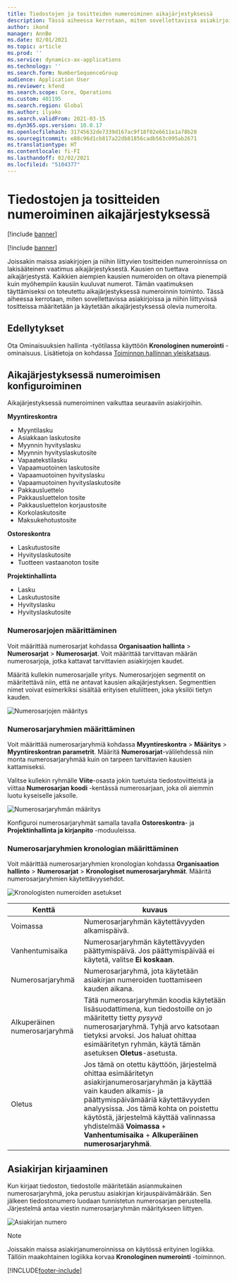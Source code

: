 ```yaml
---
title: Tiedostojen ja tositteiden numeroiminen aikajärjestyksessä
description: Tässä aiheessa kerrotaan, miten sovellettavissa asiakirjoissa ja niihin liittyvissä tositteissa määritetään ja käytetään aikajärjestyksessä olevia numeroita.
author: ikond
manager: AnnBe
ms.date: 02/01/2021
ms.topic: article
ms.prod: ''
ms.service: dynamics-ax-applications
ms.technology: ''
ms.search.form: NumberSequenceGroup
audience: Application User
ms.reviewer: kfend
ms.search.scope: Core, Operations
ms.custom: 401195
ms.search.region: Global
ms.author: ilyako
ms.search.validFrom: 2021-03-15
ms.dyn365.ops.version: 10.0.17
ms.openlocfilehash: 31745632de7339d167ac9f18f02e6611e1a78b28
ms.sourcegitcommit: e88c96d1cb817a22db81856cadb563c095ab2671
ms.translationtype: HT
ms.contentlocale: fi-FI
ms.lasthandoff: 02/02/2021
ms.locfileid: "5104377"
---
```

# <a name="numbering-documents-and-vouchers-chronologically"></a>Tiedostojen ja tositteiden numeroiminen aikajärjestyksessä

[!include [banner](../includes/banner.md)]

[!include [banner](../includes/preview-banner.md)]

Joissakin maissa asiakirjojen ja niihin liittyvien tositteiden numeroinnissa on lakisääteinen vaatimus aikajärjestyksestä. Kausien on tuettava aikajärjestystä. Kaikkien aiempien kausien numeroiden on oltava pienempiä kuin myöhempiin kausiin kuuluvat numerot. Tämän vaatimuksen täyttämiseksi on toteutettu aikajärjestyksessä numeroinnin toiminto. Tässä aiheessa kerrotaan, miten sovellettavissa asiakirjoissa ja niihin liittyvissä tositteissa määritetään ja käytetään aikajärjestyksessä olevia numeroita.

## <a name="prerequisites"></a>Edellytykset

Ota Ominaisuuksien hallinta -työtilassa käyttöön **Kronologinen numerointi** -ominaisuus. Lisätietoja on kohdassa [Toiminnon hallinnan yleiskatsaus](../../fin-ops-core/fin-ops/get-started/feature-management/feature-management-overview.md).

## <a name="configure-chronological-numbering"></a>Aikajärjestyksessä numeroimisen konfiguroiminen

Aikajärjestyksessä numeroiminen vaikuttaa seuraaviin asiakirjoihin.

**Myyntireskontra**
- Myyntilasku
- Asiakkaan laskutosite
- Myynnin hyvityslasku
- Myynnin hyvityslaskutosite
- Vapaatekstilasku
- Vapaamuotoinen laskutosite
- Vapaamuotoinen hyvityslasku
- Vapaamuotoinen hyvityslaskutosite
- Pakkausluettelo
- Pakkausluettelon tosite
- Pakkausluettelon korjaustosite
- Korkolaskutosite
- Maksukehotustosite

**Ostoreskontra**
- Laskutustosite
- Hyvityslaskutosite
- Tuotteen vastaanoton tosite

**Projektinhallinta**
- Lasku
- Laskutustosite
- Hyvityslasku
- Hyvityslaskutosite 

### <a name="define-number-sequences"></a>Numerosarjojen määrittäminen

Voit määrittää numerosarjat kohdassa **Organisaation hallinta** > **Numerosarjat** > **Numerosarjat**. Voit määrittää tarvittavan määrän numerosarjoja, jotka kattavat tarvittavien asiakirjojen kaudet. 

Määritä kullekin numerosarjalle yritys. Numerosarjojen segmentit on määritettävä niin, että ne antavat kausien aikajärjestyksen. Segmenttien nimet voivat esimerkiksi sisältää erityisen etuliitteen, joka yksilöi tietyn kauden.

![Numerosarjojen määritys](media/chrono-num-sequence.jpg)

### <a name="configure-number-sequence-groups"></a>Numerosarjaryhmien määrittäminen

Voit määrittää numerosarjaryhmiä kohdassa **Myyntireskontra** > **Määritys** > **Myyntireskontran parametrit**. Määritä **Numerosarjat**-välilehdessä niin monta numerosarjaryhmää kuin on tarpeen tarvittavien kausien kattamiseksi. 

Valitse kullekin ryhmälle **Viite**-osasta jokin tuetuista tiedostoviitteistä ja viittaa **Numerosarjan koodi** -kentässä numerosarjaan, joka oli aiemmin luotu kyseiselle jaksolle.

![Numerosarjaryhmän määritys](media/chrono-num-sequence-group.jpg)

Konfiguroi numerosarjaryhmät samalla tavalla **Ostoreskontra**- ja **Projektinhallinta ja kirjanpito** -moduuleissa.

### <a name="configure-number-sequence-groups-chronology"></a>Numerosarjaryhmien kronologian määrittäminen

Voit määrittää numerosarjaryhmien kronologian kohdassa **Organisaation hallinto** > **Numerosarjat** > **Kronologiset numerosarjaryhmät**. Määritä numerosarjaryhmien käytettävyysehdot.

![Kronologisten numeroiden asetukset](media/chrono-num-sequence-group-period.jpg)

| Kenttä            | kuvaus                                                                                                                                                                                                                                                                                                                                                                                   |
|---------------------|------------------------------------------------------------------------------------------------------------------------------------------------------------------------------------------------------------------------------------------------------------------------------------------------------------------------------------------------------------------------------------------------|
| Voimassa  | Numerosarjaryhmän käytettävyyden alkamispäivä. |
| Vanhentumisaika      | Numerosarjaryhmän käytettävyyden päättymispäivä. Jos päättymispäivää ei käytetä, valitse **Ei koskaan**. |
| Numerosarjaryhmä | Numerosarjaryhmä, jota käytetään asiakirjan numeroiden tuottamiseen kauden aikana. |
| Alkuperäinen numerosarjaryhmä | Tätä numerosarjaryhmän koodia käytetään lisäsuodattimena, kun tiedostoille on jo määritetty tietty *pysyvä* numerosarjaryhmä. Tyhjä arvo katsotaan tietyksi arvoksi. Jos haluat ohittaa esimääritetyn ryhmän, käytä tämän asetuksen **Oletus**-asetusta. |
| Oletus | Jos tämä on otettu käyttöön, järjestelmä ohittaa esimääritetyn asiakirjanumerosarjaryhmän ja käyttää vain kauden alkamis- ja päättymispäivämääriä käytettävyyden analyysissa. Jos tämä kohta on poistettu käytöstä, järjestelmä käyttää valinnassa yhdistelmää **Voimassa** + **Vanhentumisaika** + **Alkuperäinen numerosarjaryhmä**. |

## <a name="document-posting"></a>Asiakirjan kirjaaminen
Kun kirjaat tiedoston, tiedostolle määritetään asianmukainen numerosarjaryhmä, joka perustuu asiakirjan kirjauspäivämäärään. Sen jälkeen tiedostonumero luodaan tunnistetun numerosarjan perusteella. Järjestelmä antaa viestin numerosarjaryhmän määritykseen liittyen.

![Asiakirjan numero](media/chrono-num-sequence-fti.jpg)

> [!NOTE]
> Joissakin maissa asiakirjanumeroinnissa on käytössä erityinen logiikka. Tällöin maakohtainen logiikka korvaa **Kronologinen numerointi** -toiminnon.


[!INCLUDE[footer-include](../../includes/footer-banner.md)]